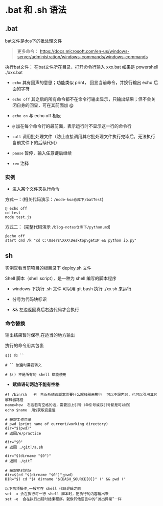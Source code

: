 # .bat 和 .sh 语法

## .bat

bat文件是dos下的批处理文件

> 更多命令： https://docs.microsoft.com/en-us/windows-server/administration/windows-commands/windows-commands

执行bat文件： 在bat文件所在目录，打开命令行输入 xxx.bat 如果是 powershell ./xxx.bat

- `echo` 其有回声的意思；功能类似 print， 回显当前命令，并换行输出 echo 后面的字符

- `echo off` 其之后的所有命令都不在命令行输出显示，只输出结果；但不会关闭自身的回显，可在其前面加 @

- `echo on` 与 echo off 相反

- `@` 加在每个命令行的最前面，表示运行时不显示这一行的命令行

- `call` 调用批处理文件（防止直接调用其它批处理文件执行完毕后，无法执行当前文件下的后续代码）

- `pause` 暂停，输入任意键后继续

- `rem`  注释

### 实例
- 进入某个文件夹执行命令

方式一：(相关代码演示：`/node-koa仓库下/batTest`)

```
@ echo off
cd test
node test.js
```

方式二： (完整代码演示 `/blog-notes仓库下/python.md`)
```
@echo off
start cmd /k "cd C:\Users\XXX\Desktop\getIP && python ip.py"
```

## sh

实例查看当前项目的根目录下 deploy.sh 文件

Shell 脚本（shell script），是一种为 shell 编写的脚本程序

- windows 下执行 .sh 文件 可以用 git bash 执行 ./xx.sh 来运行

- 分号为代码块标识

- && 左边返回真后右边代码才会执行 


### 命令替换

输出结果暂时保存,在适当的地方输出

执行的命令用其包裹

```
$() 和 ``

# `` 嵌套时需要转义

# $() 不是所有的 shell 都能使用

```

- **赋值语句两边不能有空格**

```shell
#! /bin/sh   #! 告诉系统该脚本需要什么解释器来执行  可以不跟内容，也可以引用其它解释器路径
name=hew  右边若有空格的话，需要加上引号（单引号或双引号都是可以的）
echo $name  用$获取变量值

# 获取工作目录
# pwd (print name of current/working directory)
dir="$(pwd)"
# 返回/e/practice

dir="$0"
# 返回 ./gitT/a.sh

dir="$(dirname "$0")"
# 返回 ./gitT

# 获取绝对地址
dir=$(cd "$(dirname "$0")";pwd)
DIR="$( cd "$( dirname "${BASH_SOURCE[0]}" )" && pwd )"

以下两项操作,一般写在 shell 代码逻辑之前
set -x 会在执行每一行 shell 脚本时，把执行的内容输出来
set -e  会在执行出错时结束程序，就像其他语言中的“抛出异常”一样  
```